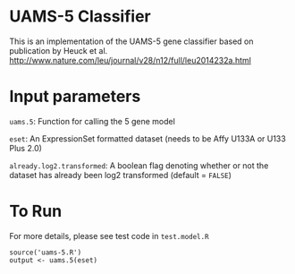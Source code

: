 # UAMS-5 Classifier
This is an implementation of the UAMS-5 gene classifier based on publication by Heuck et al.
http://www.nature.com/leu/journal/v28/n12/full/leu2014232a.html

# Input parameters

`uams.5`: Function for calling the 5 gene model

`eset`: An ExpressionSet formatted dataset (needs to be Affy U133A or U133 Plus 2.0)

`already.log2.transformed`: A boolean flag denoting
whether or not the dataset has already been log2
transformed (default = `FALSE`)


# To Run
For more details, please see test code in `test.model.R`


```
source('uams-5.R')
output <- uams.5(eset)
```
